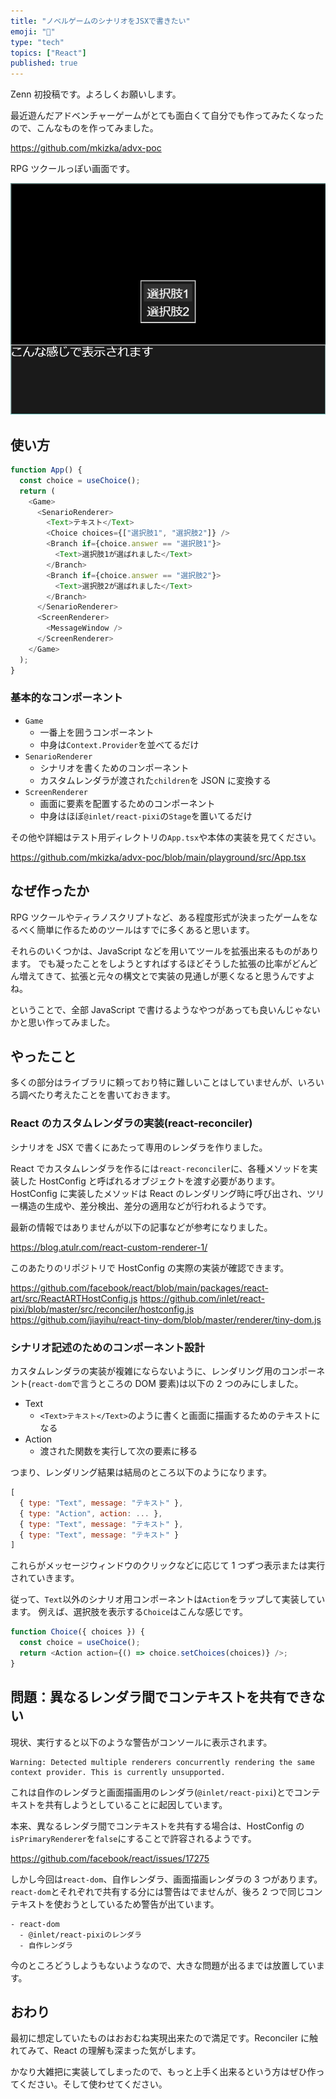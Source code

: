 ```yaml
---
title: "ノベルゲームのシナリオをJSXで書きたい"
emoji: "📖"
type: "tech"
topics: ["React"]
published: true
---
```


Zenn 初投稿です。よろしくお願いします。

最近遊んだアドベンチャーゲームがとても面白くて自分でも作ってみたくなったので、こんなものを作ってみました。

https://github.com/mkizka/advx-poc

RPG ツクールっぽい画面です。

![](/images/eaf8253dc100d0/preview.png)

## 使い方

```js
function App() {
  const choice = useChoice();
  return (
    <Game>
      <SenarioRenderer>
        <Text>テキスト</Text>
        <Choice choices={["選択肢1", "選択肢2"]} />
        <Branch if={choice.answer == "選択肢1"}>
          <Text>選択肢1が選ばれました</Text>
        </Branch>
        <Branch if={choice.answer == "選択肢2"}>
          <Text>選択肢2が選ばれました</Text>
        </Branch>
      </SenarioRenderer>
      <ScreenRenderer>
        <MessageWindow />
      </ScreenRenderer>
    </Game>
  );
}
```

### 基本的なコンポーネント

- `Game`
  - 一番上を囲うコンポーネント
  - 中身は`Context.Provider`を並べてるだけ
- `SenarioRenderer`
  - シナリオを書くためのコンポーネント
  - カスタムレンダラが渡された`children`を JSON に変換する
- `ScreenRenderer`
  - 画面に要素を配置するためのコンポーネント
  - 中身はほぼ`@inlet/react-pixi`の`Stage`を置いてるだけ

その他や詳細はテスト用ディレクトリの`App.tsx`や本体の実装を見てください。

https://github.com/mkizka/advx-poc/blob/main/playground/src/App.tsx

## なぜ作ったか

RPG ツクールやティラノスクリプトなど、ある程度形式が決まったゲームをなるべく簡単に作るためのツールはすでに多くあると思います。

それらのいくつかは、JavaScript などを用いてツールを拡張出来るものがあります。
でも凝ったことをしようとすればするほどそうした拡張の比率がどんどん増えてきて、拡張と元々の構文とで実装の見通しが悪くなると思うんですよね。

ということで、全部 JavaScript で書けるようなやつがあっても良いんじゃないかと思い作ってみました。

## やったこと

多くの部分はライブラリに頼っており特に難しいことはしていませんが、いろいろ調べたり考えたことを書いておきます。

### React のカスタムレンダラの実装(react-reconciler)

シナリオを JSX で書くにあたって専用のレンダラを作りました。

React でカスタムレンダラを作るには`react-reconciler`に、各種メソッドを実装した HostConfig と呼ばれるオブジェクトを渡す必要があります。
HostConfig に実装したメソッドは React のレンダリング時に呼び出され、ツリー構造の生成や、差分検出、差分の適用などが行われるようです。

最新の情報ではありませんが以下の記事などが参考になりました。

https://blog.atulr.com/react-custom-renderer-1/

このあたりのリポジトリで HostConfig の実際の実装が確認できます。

https://github.com/facebook/react/blob/main/packages/react-art/src/ReactARTHostConfig.js
https://github.com/inlet/react-pixi/blob/master/src/reconciler/hostconfig.js
https://github.com/jiayihu/react-tiny-dom/blob/master/renderer/tiny-dom.js

### シナリオ記述のためのコンポーネント設計

カスタムレンダラの実装が複雑にならないように、レンダリング用のコンポーネント(`react-dom`で言うところの DOM 要素)は以下の 2 つのみにしました。

- Text
  - `<Text>テキスト</Text>`のように書くと画面に描画するためのテキストになる
- Action
  - 渡された関数を実行して次の要素に移る

つまり、レンダリング結果は結局のところ以下のようになります。

```js
[
  { type: "Text", message: "テキスト" },
  { type: "Action", action: ... },
  { type: "Text", message: "テキスト" },
  { type: "Text", message: "テキスト" }
]
```

これらがメッセージウィンドウのクリックなどに応じて 1 つずつ表示または実行されていきます。

従って、`Text`以外のシナリオ用コンポーネントは`Action`をラップして実装しています。
例えば、選択肢を表示する`Choice`はこんな感じです。

```js
function Choice({ choices }) {
  const choice = useChoice();
  return <Action action={() => choice.setChoices(choices)} />;
}
```

## 問題：異なるレンダラ間でコンテキストを共有できない

現状、実行すると以下のような警告がコンソールに表示されます。

```
Warning: Detected multiple renderers concurrently rendering the same context provider. This is currently unsupported.
```

これは自作のレンダラと画面描画用のレンダラ(`@inlet/react-pixi`)とでコンテキストを共有しようとしていることに起因しています。

本来、異なるレンダラ間でコンテキストを共有する場合は、HostConfig の`isPrimaryRenderer`を`false`にすることで許容されるようです。

https://github.com/facebook/react/issues/17275

しかし今回は`react-dom`、自作レンダラ、画面描画レンダラの 3 つがあります。`react-dom`とそれぞれで共有する分には警告はでませんが、後ろ 2 つで同じコンテキストを使おうとしているため警告が出ています。

```
- react-dom
  - @inlet/react-pixiのレンダラ
  - 自作レンダラ
```

今のところどうしようもないようなので、大きな問題が出るまでは放置しています。

## おわり

最初に想定していたものはおおむね実現出来たので満足です。Reconciler に触れてみて、React の理解も深まった気がします。

かなり大雑把に実装してしまったので、もっと上手く出来るという方はぜひ作ってください。そして使わせてください。
